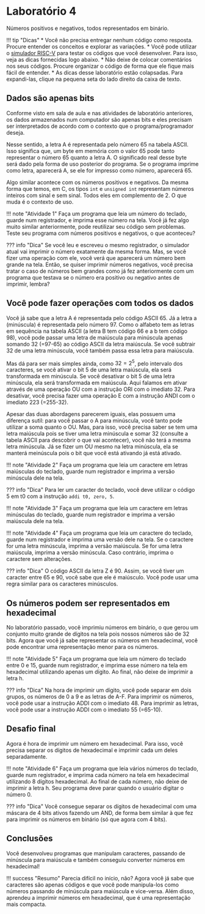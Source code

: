 # Laboratório 4

Números positivos e negativos, todos representados em binário.

!!! tip "Dicas"
    * Você não precisa entregar nenhum código como resposta. Procure entender os conceitos e explorar as variações.
    * Você pode utilizar o [simulador RISC-V](https://ascslab.org/research/briscv/simulator/simulator.html) para testar os códigos que você desenvolver. Para isso, veja as dicas fornecidas logo abaixo.
    * Não deixe de colocar comentários nos seus códigos. Procure organizar o código de forma que ele fique mais fácil de entender.
    * As dicas desse laboratório estão colapsadas. Para expandi-las, clique na pequena seta do lado direito da caixa de texto.

## Dados são apenas bits

Conforme visto em sala de aula e nas atividades de laboratório anteriores, os dados armazenados num computador são apenas bits e eles precisam ser interpretados de acordo com o contexto que o programa/programador deseja.

Nesse sentido, a letra A é representada pelo número 65 na tabela ASCII. Isso significa que, um byte em memória com o valor 65 pode tanto representar o número 65 quanto a letra A. O significado real desse byte será dado pela forma de uso posterior do programa. Se o programa imprime como letra, aparecerá A, se ele for impresso como número, aparecerá 65.

Algo similar acontece com os números positivos e negativos. Da mesma forma que temos, em C, os tipos `int` e `unsigned int` representam números inteiros com sinal e sem sinal. Todos eles em complemento de 2. O que muda é o contexto de uso.

!!! note "Atividade 1"
    Faça um programa que leia um número do teclado, guarde num registrador, e imprima esse número na tela. Você já fez algo muito similar anteriormente, pode reutilizar seu código sem problemas. Teste seu programa com números positivos e negativos, o que aconteceu?

??? info "Dica"
    Se você leu e escreveu o mesmo registrador, o simulador atual vai imprimir o número exatamente da mesma forma. Mas, se você fizer uma operação com ele, você verá que aparecerá um número bem grande na tela. Então, se quiser imprimir números negativos, você precisa tratar o caso de números bem grandes como já fez anteriormente com um programa que testava se o número era positivo ou negativo antes de imprimir, lembra?

## Você pode fazer operações com todos os dados

Você já sabe que a letra A é representada pelo código ASCII 65. Já a letra a (minúscula) é representada pelo número 97. Como o alfabeto tem as letras em sequência na tabela ASCII (a letra B tem código 66 e a b tem código 98), você pode passar uma letra de maiúscula para minúscula apenas somando 32 (=97-65) ao código ASCII da letra maiúscula. Se você subtrair 32 de uma letra minúscula, você também passa essa letra para maiúscula.

Mas dá para ser mais simples ainda, como $32 = 2^5$, pelo intervalo dos caracteres, se você ativar o bit 5 de uma letra maiúscula, ela será transformada em minúscula. Se você desativar o bit 5 de uma letra minúscula, ela será transformada em maiúscula. Aqui falamos em ativar através de uma operação OU com a instrução ORI com o imediato 32. Para desativar, você precisa fazer uma operação E com a instrução ANDI com o imediato 223 (=255-32).

Apesar das duas abordagens parecerem iguais, elas possuem uma diferença sutil: para você passar o A para minúscula, você tanto pode utilizar a soma quanto o OU. Mas, para isso, você precisa saber se tem uma letra maiúscula pois se tiver uma letra minúscula e somar 32 (consulte a tabela ASCII para descobrir o que vai acontecer), você não terá a mesma letra minúscula. Já se fizer um OU mesmo na letra minúscula, ela se manterá meinúscula pois o bit que você está ativando já está ativado.

!!! note "Atividade 2"
    Faça um programa que leia um caractere em letras maiúsculas do teclado, guarde num registrador e imprima a versão minúscula dele na tela.

??? info "Dica"
    Para ler um caracter do teclado, você deve utilizar o código 5 em t0 com a instrução `addi t0, zero, 5`.    

!!! note "Atividade 3"
    Faça um programa que leia um caractere em letras minúsculas do teclado, guarde num registrador e imprima a versão maiúscula dele na tela.

!!! note "Atividade 4"
    Faça um programa que leia um caractere do teclado, guarde num registrador e imprima uma versão  dele na tela. Se o caractere for uma letra minúscula, imprima a versão maiúscula. Se for uma letra maiúscula, imprima a versão minúscula. Caso contrário, imprima o caractere sem alterações.

??? info "Dica"
    O código ASCII da letra Z é 90. Assim, se você tiver um caracter entre 65 e 90, você sabe que ele é maiúsculo. Você pode usar uma regra similar para os caracteres minúsculos.

## Os números podem ser representados em hexadecimal

No laboratório passado, você imprimiu números em binário, o que gerou um conjunto muito grande de dígitos na tela pois nossos números são de 32 bits. Agora que você já sabe representar os números em hexadecimal, você pode encontrar uma representação menor para os números.

!!! note "Atividade 5"
    Faça um programa que leia um número do teclado entre 0 e 15, guarde num registrador, e imprima esse número na tela em hexadecimal utilizando apenas um dígito. Ao final, não deixe de imprimir a letra h.

??? info "Dica"
    Na hora de imprimir um dígito, você pode separar em dois grupos, os números de 0 a 9 e as letras de A-F. Para imprimir os números, você pode usar a instrução ADDI com o imediato 48. Para imprimir as letras, você pode usar a instrução ADDI com o imediato 55 (=65-10).

## Desafio final

Agora é hora de imprimir um número em hexadecimal. Para isso, você precisa separar os dígitos de hexadecimal e imprimir cada um deles separadamente.

!!! note "Atividade 6"
    Faça um programa que leia vários números do teclado, guarde num registrador, e imprima cada número na tela em hexadecimal utilizando 8 dígitos hexadecimal. Ao final de cada número, não deixe de imprimir a letra h. Seu programa deve parar quando o usuário digitar o número 0.

??? info "Dica"
    Você consegue separar os dígitos de hexadecimal com uma máscara de 4 bits ativos fazendo um AND, de forma bem similar à que fez para imprimir os números em binário (só que agora com 4 bits).

## Conclusões

Você desenvolveu programas que manipulam caracteres, passando de minúscula para maiúscula e também conseguiu converter números em hexadecimal!

!!! success "Resumo"
    Parecia difícil no início, não? Agora você já sabe que caracteres são apenas códigos e que você pode manipula-los como números passando de minúscula para maiúscula e vice-versa. Além disso, aprendeu a imprimir números em hexadecimal, que é uma representação mais compacta. 
